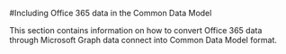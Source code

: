 #Including Office 365 data in the Common Data Model 

This section contains information on how to convert Office 365 data through Microsoft Graph data connect into Common Data Model format.
